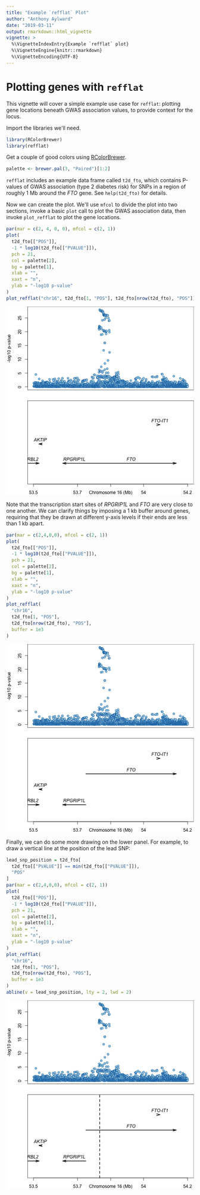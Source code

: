```yaml
---
title: "Example `refflat` Plot"
author: "Anthony Aylward"
date: "2019-03-11"
output: rmarkdown::html_vignette
vignette: >
  %\VignetteIndexEntry{Example `refflat` plot}
  %\VignetteEngine{knitr::rmarkdown}
  %\VignetteEncoding{UTF-8}
---
```




# Plotting genes with `refflat`

This vignette will cover a simple example use case for `refflat`: plotting
gene locations beneath GWAS association values, to provide context for the
locus.

Import the libraries we'll need.


```r
library(RColorBrewer)
library(refflat)
```

Get a couple of good colors using [RColorBrewer](https://cran.r-project.org/web/packages/RColorBrewer/index.html).


```r
palette <- brewer.pal(3, "Paired")[1:2]
```

`refflat` includes an example data frame called `t2d_fto`, which contains
P-values of GWAS association (type 2 diabetes risk) for SNPs in a region of
roughly 1 Mb around the _FTO_ gene. See `help(t2d_fto)` for details.

Now we can create the plot. We'll use `mfcol` to divide the plot into two
sections, invoke a basic `plot` call to plot the GWAS association data,
then invoke `plot_refflat` to plot the gene locations.


```r
par(mar = c(2, 4, 0, 0), mfcol = c(2, 1))
plot(
  t2d_fto[["POS"]],
  -1 * log10(t2d_fto[["PVALUE"]]),
  pch = 21,
  col = palette[2],
  bg = palette[1],
  xlab = "",
  xaxt = "n",
  ylab = "-log10 p-value"
)
plot_refflat("chr16", t2d_fto[1, "POS"], t2d_fto[nrow(t2d_fto), "POS"])
```

![plot of chunk without_buffer](figure/without_buffer-1.png)

Note that the transcription start sites of _RPGRIP1L_ and _FTO_ are very close
to one another. We can clarify things by imposing a 1 kb buffer around genes,
requiring that they be drawn at different y-axis levels if their ends are less
than 1 kb apart.


```r
par(mar = c(2,4,0,0), mfcol = c(2, 1))
plot(
  t2d_fto[["POS"]],
  -1 * log10(t2d_fto[["PVALUE"]]),
  pch = 21,
  col = palette[2],
  bg = palette[1],
  xlab = "",
  xaxt = "n",
  ylab = "-log10 p-value"
)
plot_refflat(
  "chr16",
  t2d_fto[1, "POS"],
  t2d_fto[nrow(t2d_fto), "POS"],
  buffer = 1e3
)
```

![plot of chunk with_buffer](figure/with_buffer-1.png)

Finally, we can do some more drawing on the lower panel. For example, to draw
a vertical line at the position of the lead SNP:


```r
lead_snp_position = t2d_fto[
  t2d_fto[["PVALUE"]] == min(t2d_fto[["PVALUE"]]),
  "POS"
]
par(mar = c(2,4,0,0), mfcol = c(2, 1))
plot(
  t2d_fto[["POS"]],
  -1 * log10(t2d_fto[["PVALUE"]]),
  pch = 21,
  col = palette[2],
  bg = palette[1],
  xlab = "",
  xaxt = "n",
  ylab = "-log10 p-value"
)
plot_refflat(
  "chr16",
  t2d_fto[1, "POS"],
  t2d_fto[nrow(t2d_fto), "POS"],
  buffer = 1e3
)
abline(v = lead_snp_position, lty = 2, lwd = 2)
```

![plot of chunk with_extra](figure/with_extra-1.png)
